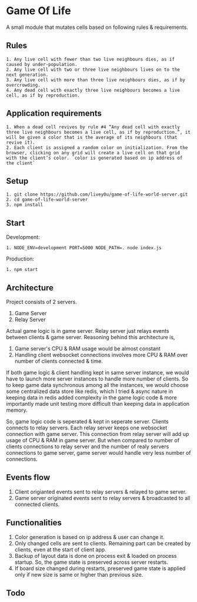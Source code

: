 # Game Of Life

A small module that mutates cells based on following rules & requirements.


## Rules

	1. Any live cell with fewer than two live neighbours dies, as if caused by under-population.
	2. Any live cell with two or three live neighbours lives on to the next generation.
	3. Any live cell with more than three live neighbours dies, as if by overcrowding.
	4. Any dead cell with exactly three live neighbours becomes a live cell, as if by reproduction.

## Application requirements

	1. When a dead cell revives by rule #4 “Any dead cell with exactly three live neighbours becomes a live cell, as if by reproduction.”, it will be given a color that is the average of its neighbours (that revive it).
	2. Each client is assigned a random color on initialization. From the browser, clicking on any grid will create a live cell on that grid with the client’s color. `color is generated based on ip address of the client`


## Setup

	1. git clone https://github.com/livey0u/game-of-life-world-server.git
	2. cd game-of-life-world-server
	3. npm install

## Start

Development:

	1. NODE_ENV=development PORT=5000 NODE_PATH=. node index.js


Production:

	1. npm start

## Architecture

Project consists of 2 servers. 

1. Game Server
2. Relay Server

Actual game logic is in game server. Relay server just relays events between clients & game server.
Reasoning behind this architecture is, 
1. Game server's CPU & RAM usage would be almost constant
2. Handling client websocket connections involves more CPU & RAM over number of clients connected & time. 

If both game logic & client handling kept in same server instance, we would have to launch more server instances to handle more number of clients. So to keep game data synchronous among all the instances, we would choose some centralized data store like redis, which I tried & async nature in keeping data in redis added complexity in the game logic code & more importantly made unit testing more difficult than keeping data in application memory.

So, game logic code is seperated & kept in seperate server. Clients connects to relay servers. Each relay server keeps one websocket connection with game server. This connection from relay server will add up usage of CPU & RAM in game server. But when compared to number of clients connections to relay server and the number of realy servers connections to game server, game server would handle very less number of connections. 

## Events flow

1. Client origianted events sent to relay servers & relayed to game server.
2. Game server originated events sent to relay servers & broadcasted to all connected clients.

## Functionalities

1. Color generation is based on ip address & user can change it.
2. Only changed cells are sent to clients. Remaining part can be created by clients, even at the start of client app.
3. Backup of layout data is done on process exit & loaded on process startup. So, the game state is preserved across server restarts.
4. If board size changed during restarts, preserved game state is applied only if new size is same or higher than previous size.

## Todo








